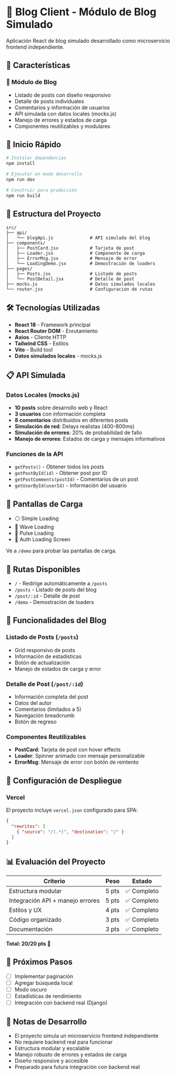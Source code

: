 # 📝 Blog Client - Módulo de Blog Simulado

Aplicación React de blog simulado desarrollado como microservicio frontend independiente.

## 🎯 Características

### 📝 Módulo de Blog
- Listado de posts con diseño responsivo
- Detalle de posts individuales
- Comentarios y información de usuarios
- API simulada con datos locales (mocks.js)
- Manejo de errores y estados de carga
- Componentes reutilizables y modulares

## 🚀 Inicio Rápido

```bash
# Instalar dependencias
npm install

# Ejecutar en modo desarrollo
npm run dev

# Construir para producción
npm run build
```

## 📁 Estructura del Proyecto

```
src/
├── api/
│   └── blogApi.js              # API simulada del blog
├── components/
│   ├── PostCard.jsx            # Tarjeta de post
│   ├── Loader.jsx              # Componente de carga
│   ├── ErrorMsg.jsx            # Mensaje de error
│   └── LoadingDemo.jsx         # Demostración de loaders
├── pages/
│   ├── Posts.jsx               # Listado de posts
│   └── PostDetail.jsx          # Detalle de post
├── mocks.js                    # Datos simulados locales
└── router.jsx                  # Configuración de rutas
```

## 🛠️ Tecnologías Utilizadas

- **React 18** - Framework principal
- **React Router DOM** - Enrutamiento
- **Axios** - Cliente HTTP
- **Tailwind CSS** - Estilos
- **Vite** - Build tool
- **Datos simulados locales** - mocks.js

## 📋 API Simulada

### Datos Locales (mocks.js)
- **10 posts** sobre desarrollo web y React
- **3 usuarios** con información completa
- **8 comentarios** distribuidos en diferentes posts
- **Simulación de red**: Delays realistas (400-800ms)
- **Simulación de errores**: 20% de probabilidad de fallo
- **Manejo de errores**: Estados de carga y mensajes informativos

### Funciones de la API
- `getPosts()` - Obtener todos los posts
- `getPostById(id)` - Obtener post por ID
- `getPostComments(postId)` - Comentarios de un post
- `getUserById(userId)` - Información del usuario

## 🎨 Pantallas de Carga

- ⚪ Simple Loading
- 🌊 Wave Loading  
- 💫 Pulse Loading
- 🔄 Auth Loading Screen

Ve a `/demo` para probar las pantallas de carga.

## 🚦 Rutas Disponibles

- `/` - Redirige automáticamente a `/posts`
- `/posts` - Listado de posts del blog
- `/post/:id` - Detalle de post
- `/demo` - Demostración de loaders

## 🎯 Funcionalidades del Blog

### Listado de Posts (`/posts`)
- Grid responsivo de posts
- Información de estadísticas
- Botón de actualización
- Manejo de estados de carga y error

### Detalle de Post (`/post/:id`)
- Información completa del post
- Datos del autor
- Comentarios (limitados a 5)
- Navegación breadcrumb
- Botón de regreso

### Componentes Reutilizables
- **PostCard**: Tarjeta de post con hover effects
- **Loader**: Spinner animado con mensaje personalizable
- **ErrorMsg**: Mensaje de error con botón de reintento

## 🔧 Configuración de Despliegue

### Vercel
El proyecto incluye `vercel.json` configurado para SPA:

```json
{
  "rewrites": [
    { "source": "/(.*)", "destination": "/" }
  ]
}
```

## 📊 Evaluación del Proyecto

| Criterio | Peso | Estado |
|----------|------|--------|
| Estructura modular | 5 pts | ✅ Completo |
| Integración API + manejo errores | 5 pts | ✅ Completo |
| Estilos y UX | 4 pts | ✅ Completo |
| Código organizado | 3 pts | ✅ Completo |
| Documentación | 3 pts | ✅ Completo |

**Total: 20/20 pts** 🎉

## 🚀 Próximos Pasos

- [ ] Implementar paginación
- [ ] Agregar búsqueda local
- [ ] Modo oscuro
- [ ] Estadísticas de rendimiento
- [ ] Integración con backend real (Django)

## 📝 Notas de Desarrollo

- El proyecto simula un microservicio frontend independiente
- No requiere backend real para funcionar
- Estructura modular y escalable
- Manejo robusto de errores y estados de carga
- Diseño responsive y accesible
- Preparado para futura integración con backend real

